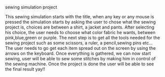 sewing simulation project

This sewing simulation starts with the title, when any key or any mouse is pressed the simulation starts by asking the user to chose what the sewing project is, choices are between a shirt, a jacket and pants. After selecting his choice, the user needs to choose what color fabric he wants, between pink,blue,green or purple. The next step is to get all the tools needed for the sewing project such as some scissors, a ruler, a pencil,sewing pins etc... The user needs to go get each item spread out on the screen by using the arrows on the keyboard. Once everything is gathered, we can now start sewing, user will be able to sew some stitches by making him in control of the sewing machine. Once the project is done the user will be able to see the final result yay!! 
